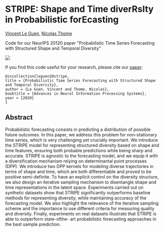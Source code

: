 # STRIPE: Shape and Time diverRsIty in Probabilistic forEcasting
[Vincent Le Guen](https://www.linkedin.com/in/vincentleguen/),  [Nicolas Thome](http://cedric.cnam.fr/~thomen/)

Code for our NeurIPS 20120 paper "Probabilistic Time Series Forecasting with Structured Shape and Temporal Diversity"

![](https://github.com/vincent-leguen/STRIPE/blob/master/fig_stripe.png)

If you find this code useful for your research, please cite our [paper](https://papers.nips.cc/paper/2020/file/2f2b265625d76a6704b08093c652fd79-Paper.pdf):

```
@incollection{leguen20stripe,
title = {Probabilistic Time Series Forecasting with Structured Shape and Temporal Diversity},
author = {Le Guen, Vincent and Thome, Nicolas},
booktitle = {Advances in Neural Information Processing Systems},
year = {2020}
}
```

## Abstract
Probabilistic forecasting consists in predicting a distribution of possible future
outcomes. In this paper, we address this problem for non-stationary time series,
which is very challenging yet crucially important. We introduce the STRIPE
model for representing structured diversity based on shape and time features,
ensuring both probable predictions while being sharp and accurate. STRIPE is
agnostic to the forecasting model, and we equip it with a diversification mechanism
relying on determinantal point processes (DPP). We introduce two DPP kernels
for modeling diverse trajectories in terms of shape and time, which are both
differentiable and proved to be positive semi-definite. To have an explicit control
on the diversity structure, we also design an iterative sampling mechanism to
disentangle shape and time representations in the latent space. Experiments carried
out on synthetic datasets show that STRIPE significantly outperforms baseline
methods for representing diversity, while maintaining accuracy of the forecasting
model. We also highlight the relevance of the iterative sampling scheme and the
importance to use different criteria for measuring quality and diversity. Finally,
experiments on real datasets illustrate that STRIPE is able to outperform state-ofthe-
art probabilistic forecasting approaches in the best sample prediction.

